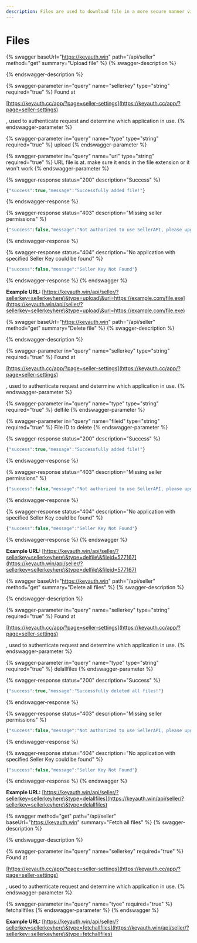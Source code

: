 ```yaml
---
description: Files are used to download file in a more secure manner via KeyAuth
---
```


# Files

{% swagger baseUrl="https://keyauth.win" path="/api/seller" method="get" summary="Upload file" %}
{% swagger-description %}

{% endswagger-description %}

{% swagger-parameter in="query" name="sellerkey" type="string" required="true" %}
Found at 

[https://keyauth.cc/app/?page=seller-settings](https://keyauth.cc/app/?page=seller-settings)

, used to authenticate request and determine which application in use.
{% endswagger-parameter %}

{% swagger-parameter in="query" name="type" type="string" required="true" %}
upload
{% endswagger-parameter %}

{% swagger-parameter in="query" name="url" type="string" required="true" %}
URL file is at. make sure it ends in the file extension or it won't work
{% endswagger-parameter %}

{% swagger-response status="200" description="Success" %}
```javascript
{"success":true,"message":"Successfully added file!"}
```
{% endswagger-response %}

{% swagger-response status="403" description="Missing seller permissions" %}
```javascript
{"success":false,"message":"Not authorized to use SellerAPI, please upgrade."}
```
{% endswagger-response %}

{% swagger-response status="404" description="No application with specified Seller Key could be found" %}
```javascript
{"success":false,"message":"Seller Key Not Found"}
```
{% endswagger-response %}
{% endswagger %}

**Example URL:** [https://keyauth.win/api/seller/?sellerkey=sellerkeyhere\&type=upload\&url=https://example.com/file.exe](https://keyauth.win/api/seller/?sellerkey=sellerkeyhere\&type=upload\&url=https://example.com/file.exe)

{% swagger baseUrl="https://keyauth.win" path="/api/seller" method="get" summary="Delete file" %}
{% swagger-description %}

{% endswagger-description %}

{% swagger-parameter in="query" name="sellerkey" type="string" required="true" %}
Found at 

[https://keyauth.cc/app/?page=seller-settings](https://keyauth.cc/app/?page=seller-settings)

, used to authenticate request and determine which application in use.
{% endswagger-parameter %}

{% swagger-parameter in="query" name="type" type="string" required="true" %}
delfile
{% endswagger-parameter %}

{% swagger-parameter in="query" name="fileid" type="string" required="true" %}
File ID to delete
{% endswagger-parameter %}

{% swagger-response status="200" description="Success" %}
```javascript
{"success":true,"message":"Successfully added file!"}
```
{% endswagger-response %}

{% swagger-response status="403" description="Missing seller permissions" %}
```javascript
{"success":false,"message":"Not authorized to use SellerAPI, please upgrade."}
```
{% endswagger-response %}

{% swagger-response status="404" description="No application with specified Seller Key could be found" %}
```javascript
{"success":false,"message":"Seller Key Not Found"}
```
{% endswagger-response %}
{% endswagger %}

**Example URL:** [https://keyauth.win/api/seller/?sellerkey=sellerkeyhere\&type=delfile\&fileid=577167](https://keyauth.win/api/seller/?sellerkey=sellerkeyhere\&type=delfile\&fileid=577167)

{% swagger baseUrl="https://keyauth.win" path="/api/seller" method="get" summary="Delete all files" %}
{% swagger-description %}

{% endswagger-description %}

{% swagger-parameter in="query" name="sellerkey" type="string" required="true" %}
Found at 

[https://keyauth.cc/app/?page=seller-settings](https://keyauth.cc/app/?page=seller-settings)

, used to authenticate request and determine which application in use.
{% endswagger-parameter %}

{% swagger-parameter in="query" name="type" type="string" required="true" %}
delallfiles
{% endswagger-parameter %}

{% swagger-response status="200" description="Success" %}
```javascript
{"success":true,"message":"Successfully deleted all files!"}
```
{% endswagger-response %}

{% swagger-response status="403" description="Missing seller permissions" %}
```javascript
{"success":false,"message":"Not authorized to use SellerAPI, please upgrade."}
```
{% endswagger-response %}

{% swagger-response status="404" description="No application with specified Seller Key could be found" %}
```javascript
{"success":false,"message":"Seller Key Not Found"}
```
{% endswagger-response %}
{% endswagger %}

**Example URL:** [https://keyauth.win/api/seller/?sellerkey=sellerkeyhere\&type=delallfiles](https://keyauth.win/api/seller/?sellerkey=sellerkeyhere\&type=delallfiles)

{% swagger method="get" path="/api/seller" baseUrl="https://keyauth.win" summary="Fetch all files" %}
{% swagger-description %}

{% endswagger-description %}

{% swagger-parameter in="query" name="sellerkey" required="true" %}
Found at 

[https://keyauth.cc/app/?page=seller-settings](https://keyauth.cc/app/?page=seller-settings)

, used to authenticate request and determine which application in use.
{% endswagger-parameter %}

{% swagger-parameter in="query" name="tyoe" required="true" %}
fetchallfiles
{% endswagger-parameter %}
{% endswagger %}

**Example URL:** [https://keyauth.win/api/seller/?sellerkey=sellerkeyhere\&type=fetchallfiles](https://keyauth.win/api/seller/?sellerkey=sellerkeyhere\&type=fetchallfiles)
